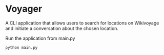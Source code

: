 # Voyager

A CLI application that allows users to search for locations on Wikivoyage and initiate a conversation about the chosen location.

Run the application from main.py
```bash
python main.py
```
